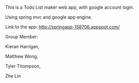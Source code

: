This is a Todo List maker web app, with google account login. 


Using spring mvc and google app engine.


Link to the app: http://springapp-158706.appspot.com/

Group Member:


Kieran Harrigan, 


Matthew Wong, 


Tyler Thompson, 


Zhe Lin